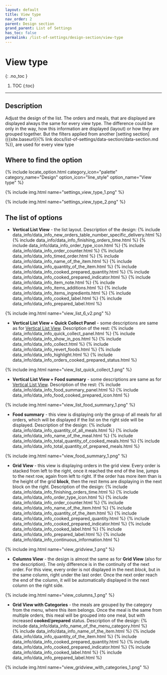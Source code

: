 ```yaml
---
layout: default
title: View type
nav_order: 2
parent: Design section
grand_parent: List of Settings
has_toc: false
permalink: /list-of-settings/design-section/view-type
---
```


# View type
{: .no_toc }

1. TOC
{:toc}

---

## Description
Adjust the design of the list. The orders and meals, that are displayed are displayed always the same for every view type. The difference could be only in the way, how this information are displayed (layout) or how they are grouped together. But the filters applied from another [setting section]({{site.baseurl}}{% link docs/list-of-settings/data-section/data-section.md %}), are used for every view type

## Where to find the option
{% include locate_option.html category_icon="palette" category_name="Design" option_icon="line_style" option_name="View type" %}

{% include img.html name="settings_view_type_1.png" %}

{% include img.html name="settings_view_type_2.png" %}

## The list of options
- **Vertical List View** - the list layout. Description of the design:
	{% include data_info/data_info_new_orders_table_number_specific_delivery.html %}
	{% include data_info/data_info_finishing_orders_time.html %}
	{% include data_info/data_info_order_type_icon.html %}
	{% include data_info/data_info_order_counter.html %}
	{% include data_info/data_info_timed_order.html %}
	{% include data_info/data_info_name_of_the_item.html %}
	{% include data_info/data_info_quantity_of_the_item.html %}
	{% include data_info/data_info_cooked_prepared_quantity.html %}
	{% include data_info/data_info_cooked_prepared_indicator.html %}
	{% include data_info/data_info_item_note.html %}
	{% include data_info/data_info_items_additions.html %}
	{% include data_info/data_info_items_ingredients.html %}
	{% include data_info/data_info_cooked_label.html %}
	{% include data_info/data_info_prepared_label.html %}

{% include img.html name="view_list_6_v2.png" %}

- **Vertical List View + Quick Collect Panel** - some descriptions are same as for [Vertical List View](#the-list-of-options). Description of the rest:
	{% include data_info/data_info_quick_collect_panel.html %}
	{% include data_info/data_info_show_in_pos.html %}
	{% include data_info/data_info_collect.html %}
	{% include data_info/data_info_revert_foods.html %}
	{% include data_info/data_info_highlight.html %}
	{% include data_info/data_info_orders_cooked_prepared_status.html %}

{% include img.html name="view_list_quick_collect_1.png" %}

- **Vertical List View + Food summary** - some descriptions are same as for [Vertical List View](#the-list-of-options). Description of the rest:
	{% include data_info/data_info_food_summary_panel.html %}
	{% include data_info/data_info_food_cooked_prepared_icon.html %}

{% include img.html name="view_list_food_summary_1.png" %} 

- **Food summary** - this view is displaying only the group of all meals for all orders, which will be displayed if the list on the right side will be displayed. Description of the design:
	{% include data_info/data_info_quantity_of_all_meals.html %}
	{% include data_info/data_info_name_of_the_meal.html %}
	{% include data_info/data_info_total_quantity_of_cooked_meals.html %}
	{% include data_info/data_info_total_quantity_of_prepared_meals.html %}

{% include img.html name="view_food_summary_1.png" %}

- **Grid View** - this view is displaying orders in the grid view. Every order is stacked from left to the right, once it reached the end of the line, jumps to the next row, again from left to right. If the order has more item than is the height of the grid **block**, then the rest items are displaying in the next block on the right. Description of the design:
	{% include data_info/data_info_finishing_orders_time.html %}
	{% include data_info/data_info_order_type_icon.html %}
	{% include data_info/data_info_order_counter.html %}
	{% include data_info/data_info_name_of_the_item.html %}
	{% include data_info/data_info_quantity_of_the_item.html %}
	{% include data_info/data_info_cooked_prepared_quantity.html %}
	{% include data_info/data_info_cooked_prepared_indicator.html %}
	{% include data_info/data_info_cooked_label.html %}
	{% include data_info/data_info_prepared_label.html %}
	{% include data_info/data_info_continuous_information.html %}

{% include img.html name="view_gridview_1.png" %}

- **Columns View** - the design is almost the same as for **Grid View** (also for the description). The only difference is in the continuity of the next order. For this view, every order is not displayed in the next _block_, but in the same column, right under the last order. Once the next order reach the end of the column, it will be automatically displayed in the next column on the right side. 

{% include img.html name="view_columns_1.png" %}

- **Grid View with Categories** - the meals are grouped by the category from the menu, where this item belongs. Once the meal is the same from multiple orders, this meal will be grouped into one meal, but with increased <span class="text-orange-200">**cooked**</span>/<span class="text-green-200">**prepared**</span> status. Description of the design:
	{% include data_info/data_info_name_of_the_menu_category.html %}	
	{% include data_info/data_info_name_of_the_item.html %}
	{% include data_info/data_info_quantity_of_the_item.html %}
	{% include data_info/data_info_cooked_prepared_quantity.html %}
	{% include data_info/data_info_cooked_prepared_indicator.html %}
	{% include data_info/data_info_cooked_label.html %}
	{% include data_info/data_info_prepared_label.html %}

{% include img.html name="view_gridview_with_categories_1.png" %}

